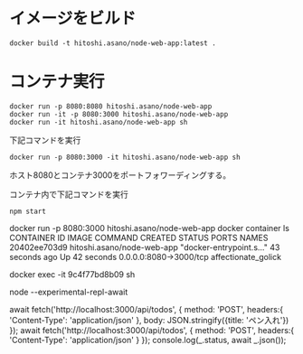 # イメージをビルド

```
docker build -t hitoshi.asano/node-web-app:latest .
``` 

# コンテナ実行

```
docker run -p 8080:8080 hitoshi.asano/node-web-app
docker run -it -p 8080:3000 hitoshi.asano/node-web-app
docker run -it hitoshi.asano/node-web-app sh  
```

下記コマンドを実行
```
docker run -p 8080:3000 -it hitoshi.asano/node-web-app sh  
```
ホスト8080とコンテナ3000をポートフォワーディングする。

コンテナ内で下記コマンドを実行
```
npm start
```

docker run -p 8080:3000 hitoshi.asano/node-web-app
docker container ls
CONTAINER ID   IMAGE                        COMMAND                  CREATED          STATUS          PORTS                    NAMES
20402ee703d9   hitoshi.asano/node-web-app   "docker-entrypoint.s…"   43 seconds ago   Up 42 seconds   0.0.0.0:8080->3000/tcp   affectionate_golick

docker exec -it 9c4f77bd8b09 sh 

node --experimental-repl-await

await fetch('http://localhost:3000/api/todos', {
    method: 'POST',
    headers:{
        'Content-Type': 'application/json'
    },
    body: JSON.stringify({title: 'ペン入れ'})
});
await fetch('http://localhost:3000/api/todos', {
    method: 'POST',
    headers:{
        'Content-Type': 'application/json'
    }
});
console.log(_.status, await _.json());